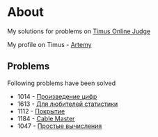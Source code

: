 # About
My solutions for problems on [Timus Online Judge](https://acm.timus.ru)

My profile on Timus - [Artemy](https://acm.timus.ru/author.aspx?id=338024) 

## Problems
Following problems have been solved

- 1014 - [Произведение цифр](https://acm.timus.ru/problem.aspx?space=1&num=1014)
- 1613 - [Для любителей статистики](https://acm.timus.ru/problem.aspx?space=1&num=1613)
- 1112 - [Покрытие](https://acm.timus.ru/problem.aspx?space=1&num=1112)
- 1184 - [Cable Master](https://acm.timus.ru/problem.aspx?space=1&num=1184)
- 1047 - [Простые вычисления](https://acm.timus.ru/problem.aspx?space=1&num=1047)

